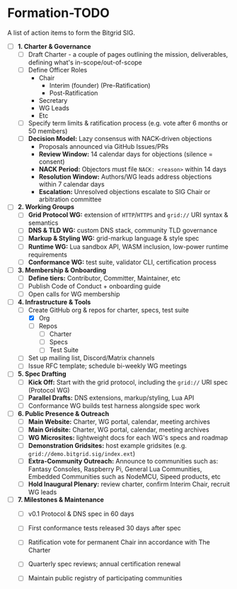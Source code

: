 # Formation-TODO
A list of action items to form the Bitgrid SIG.

- [ ] **1. Charter & Governance**
    - [ ] Draft Charter - a couple of pages outlining the mission, deliverables, defining what's in-scope/out-of-scope
    - [ ] Define Officer Roles
        - Chair
            - Interim (founder) (Pre-Ratification)
            - Post-Ratification
        - Secretary
        - WG Leads
        - Etc
    - [ ] Specify term limits & ratification process (e.g. vote after 6 months or 50 members)
    - [ ] **Decision Model:** Lazy consensus with NACK-driven objections
        - Proposals announced via GitHub Issues/PRs
        - **Review Window:** 14 calendar days for objections (silence = consent)
        - **NACK Period:** Objectors must file `NACK: <reason>` within 14 days
        - **Resolution Window:** Authors/WG leads address objections within 7 calendar days
        - **Escalation:** Unresolved objections escalate to SIG Chair or arbitration committee
- [ ] **2. Working Groups**
    - [ ] **Grid Protocol WG:** extension of `HTTP`/`HTTPS` and `grid://` URI syntax & semantics
    - [ ] **DNS & TLD WG:** custom DNS stack, community TLD governance
    - [ ] **Markup & Styling WG:** grid-markup language & style spec
    - [ ] **Runtime WG:** Lua sandbox API, WASM inclusion, low-power runtime requirements
    - [ ] **Conformance WG:** test suite, validator CLI, certification process
- [ ] **3. Membership & Onboarding**
    - [ ] **Define tiers:** Contributor, Committer, Maintainer, etc
    - [ ] Publish Code of Conduct + onboarding guide
    - [ ] Open calls for WG membership
- [ ] **4. Infrastructure & Tools**
    - [ ] Create GitHub org & repos for charter, specs, test suite
        - [X] Org
        - [ ] Repos
            - [ ] Charter
            - [ ] Specs
            - [ ] Test Suite
    - [ ] Set up mailing list, Discord/Matrix channels
    - [ ] Issue RFC template; schedule bi-weekly WG meetings
- [ ] **5. Spec Drafting**
    - [ ] **Kick Off:** Start with the grid protocol, including the `grid://` URI spec (Protocol WG)
    - [ ] **Parallel Drafts:** DNS extensions, markup/styling, Lua API
    - [ ] Conformance WG builds test harness alongside spec work
- [ ] **6. Public Presence & Outreach**
    - [ ] **Main Website:** Charter, WG portal, calendar, meeting archives
    - [ ] **Main Gridsite:** Charter, WG portal, calendar, meeting archives
    - [ ] **WG Microsites:** lightweight docs for each WG's specs and roadmap
    - [ ] **Demonstration Gridsites:** host example gridsites (e.g. `grid://demo.bitgrid.sig/index.ext`)
    - [ ] **Extra-Community Outreach:** Announce to communities such as: Fantasy Consoles, Raspberry Pi,
          General Lua Communities, Embedded Communities such as NodeMCU, Sipeed products, etc
    - [ ] **Hold Inaugural Plenary:** review charter, confirm Interim Chair, recruit WG leads
- [ ] **7. Milestones & Maintenance**
    - [ ] v0.1 Protocol & DNS spec in 60 days
    - [ ] First conformance tests released 30 days after spec
    - [ ] Ratification vote for permanent Chair inn accordance with The Charter
    - [ ] Quarterly spec reviews; annual certification renewal
    - [ ] Maintain public registry of participating communities


